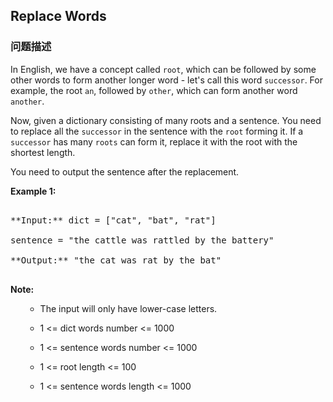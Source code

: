 ## Replace Words  
### 问题描述

In English, we have a concept called `root`, which can be followed by some other words to form another longer word - let's call this word `successor`. For example, the root `an`, followed by `other`, which can form another word `another`.



Now, given a dictionary consisting of many roots and a sentence. You need to replace all the `successor` in the sentence with the `root` forming it. If a `successor` has many `roots` can form it, replace it with the root with the shortest length.



You need to output the sentence after the replacement.


**Example 1:**<br />
<pre>
**Input:** dict = ["cat", "bat", "rat"]
sentence = "the cattle was rattled by the battery"
**Output:** "the cat was rat by the bat"
</pre>


**Note:**<br>
<ol>
- The input will only have lower-case letters.
-  1 <= dict words number <= 1000 
-  1 <= sentence words number <= 1000  
-  1 <= root length <= 100 
-  1 <= sentence words length <= 1000 
</ol>

